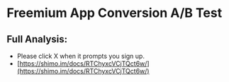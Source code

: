 # Freemium App Conversion A/B Test

## Full Analysis: 
* Please click X when it prompts you sign up.
* [https://shimo.im/docs/RTChyxcVCjTQct6w/](https://shimo.im/docs/RTChyxcVCjTQct6w/)
